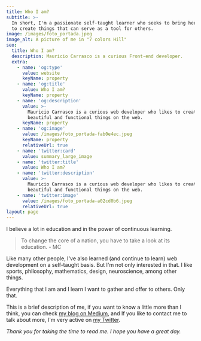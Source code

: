 ```yaml
---
title: Who I am?
subtitle: >-
  In short, I'm a passionate self-taught learner who seeks to bring her skills
  to create things that can serve as a tool for others.
image: /images/foto_portada.jpeg
image_alt: A picture of me in "7 colors Hill"
seo:
  title: Who I am?
  description: Mauricio Carrasco is a curious Front-end developer.
  extra:
    - name: 'og:type'
      value: website
      keyName: property
    - name: 'og:title'
      value: Who I am?
      keyName: property
    - name: 'og:description'
      value: >-
        Mauricio Carrasco is a curious web developer who likes to create
        beautiful and functional things on the web.
      keyName: property
    - name: 'og:image'
      value: /images/foto_portada-fab0e4ec.jpeg
      keyName: property
      relativeUrl: true
    - name: 'twitter:card'
      value: summary_large_image
    - name: 'twitter:title'
      value: Who I am?
    - name: 'twitter:description'
      value: >-
        Mauricio Carrasco is a curious web developer who likes to create
        beautiful and functional things on the web.
    - name: 'twitter:image'
      value: /images/foto_portada-a02cd0b6.jpeg
      relativeUrl: true
layout: page
---
```

I believe a lot in education and in the power of continuous learning.

> To change the core of a nation, you have to take a look at its education. - MC

Like many other people, I've also learned (and continue to learn) web development on a self-taught basis.
But I'm not only interested in that. I like sports, philosophy, mathematics, design, neuroscience, among other things.

Everything that I am and I learn I want to gather and offer to others. Only that.

This is a brief description of me, if you want to know a little more than I think, you can check [my blog on Medium](https://medium.com/@mauriciocarrasco), and If you like to contact me to talk about more, I'm very active on [my Twitter](https://twitter.com/mauricodev).

*Thank you for taking the time to read me. I hope you have a great day.*

